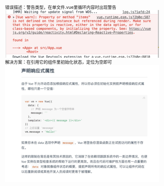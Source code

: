 错误描述：警告类型，在单文件.vue里循环内容时出现警告
![错误](./img/1.jpg '')
解决方案：在引用它的组件里初始化状态，定位为空即可
![解决方案](./img/2.jpg '') 
